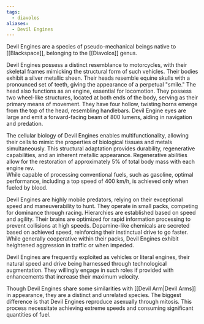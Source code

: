 ```yaml
---
tags:
  - diavolos
aliases:
  - Devil Engines
---
```

Devil Engines are a species of pseudo-mechanical beings native to [[Blackspace]], belonging to the [[Diavolos]] genus.

Devil Engines possess a distinct resemblance to motorcycles, with their skeletal frames mimicking the structural form of such vehicles. Their bodies exhibit a silver metallic sheen. Their heads resemble equine skulls with a pronounced set of teeth, giving the appearance of a perpetual "smile." The head also functions as an engine, essential for locomotion. They possess two wheel-like structures, located at both ends of the body, serving as their primary means of movement. They have four hollow, twisting horns emerge from the top of the head, resembling handlebars. Devil Engine eyes are large and emit a forward-facing beam of 800 lumens, aiding in navigation and predation.

The cellular biology of Devil Engines enables multifunctionality, allowing their cells to mimic the properties of biological tissues and metals simultaneously. This structural adaptation provides durability, regenerative capabilities, and an inherent metallic appearance. Regenerative abilities allow for the restoration of approximately 5% of total body mass with each engine rev.  
While capable of processing conventional fuels, such as gasoline, optimal performance, including a top speed of 400 km/h, is achieved only when fueled by blood.

Devil Engines are highly mobile predators, relying on their exceptional speed and maneuverability to hunt. They operate in small packs, competing for dominance through racing. Hierarchies are established based on speed and agility. Their brains are optimized for rapid information processing to prevent collisions at high speeds. Dopamine-like chemicals are secreted based on achieved speed, reinforcing their instinctual drive to go faster. While generally cooperative within their packs, Devil Engines exhibit heightened aggression in traffic or when impeded.  

Devil Engines are frequently exploited as vehicles or literal engines, their natural speed and drive being harnessed through technological augmentation. They willingly engage in such roles if provided with enhancements that increase their maximum velocity.

Though Devil Engines share some similarities with [[Devil Arm|Devil Arms]] in appearance, they are a distinct and unrelated species. The biggest difference is that D​​evil Engines reproduce asexually through mitosis. This process necessitate achieving extreme speeds and consuming significant quantities of fuel.